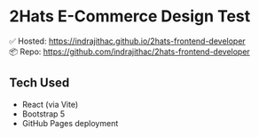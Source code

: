 # 2Hats E-Commerce Design Test

✅ Hosted: https://indrajithac.github.io/2hats-frontend-developer  
📦 Repo: https://github.com/indrajithac/2hats-frontend-developer

## Tech Used

- React (via Vite)
- Bootstrap 5
- GitHub Pages deployment
